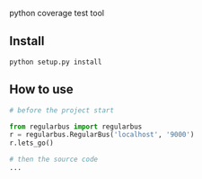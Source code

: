 python coverage test tool

## Install

```
python setup.py install
```

## How to use

```python
# before the project start

from regularbus import regularbus
r = regularbus.RegularBus('localhost', '9000')
r.lets_go()

# then the source code
...
```
